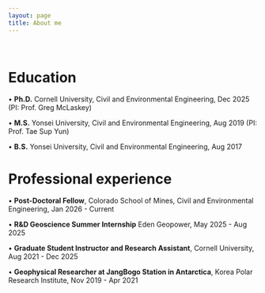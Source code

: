 ```yaml
---
layout: page
title: About me 
---
```


<br/>


# Education
•	**Ph.D.** Cornell University, Civil and Environmental Engineering, Dec 2025 (PI: Prof. Greg McLaskey)

•	**M.S.** Yonsei University, Civil and Environmental Engineering, Aug 2019 (PI: Prof. Tae Sup Yun)

•	**B.S.** Yonsei University, Civil and Environmental Engineering, Aug 2017

# Professional experience
•	**Post-Doctoral Fellow**, Colorado School of Mines, Civil and Environmental Engineering, Jan 2026 - Current

•	**R&D Geoscience Summer Internship** Eden Geopower, May 2025 - Aug 2025

•	**Graduate Student Instructor and Research Assistant**, Cornell University, Aug 2021 - Dec 2025

•	**Geophysical Researcher at JangBogo Station in Antarctica**, Korea Polar Research Institute, Nov 2019 - Apr 2021
